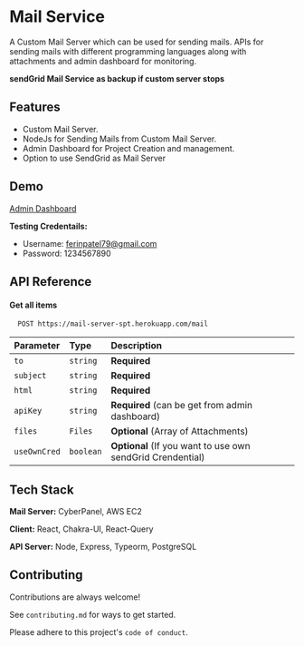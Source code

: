 
# Mail Service

A Custom Mail Server which can be used for sending mails. APIs for sending mails with different programming languages along with attachments and admin dashboard for monitoring.

**sendGrid Mail Service as backup if custom server stops**
## Features

- Custom Mail Server.
- NodeJs for Sending Mails from Custom Mail Server.
- Admin Dashboard for Project Creation and management.
- Option to use SendGrid as Mail Server

  
## Demo

[Admin Dashboard](https://spt-mail.netlify.app/dashboard)

**Testing Credentails:**

 - Username: ferinpatel79@gmail.com
 - Password: 1234567890


## API Reference

#### Get all items

```http
  POST https://mail-server-spt.herokuapp.com/mail
```

| Parameter | Type     | Description                |
| :-------- | :------- | :------------------------- |
| `to`      | `string` | **Required**               |
| `subject` | `string` | **Required**               |
| `html`    | `string` | **Required**               |
| `apiKey`  | `string` | **Required**  (can be get from admin dashboard)|
| `files`   | `Files`  | **Optional** (Array of Attachments)|
| `useOwnCred`| `boolean` | **Optional** (If you want to use own sendGrid Crendential)|




  
## Tech Stack

**Mail Server:** CyberPanel, AWS EC2

**Client:** React, Chakra-UI, React-Query

**API Server:** Node, Express, Typeorm, PostgreSQL


  
## Contributing

Contributions are always welcome!

See `contributing.md` for ways to get started.

Please adhere to this project's `code of conduct`.

  